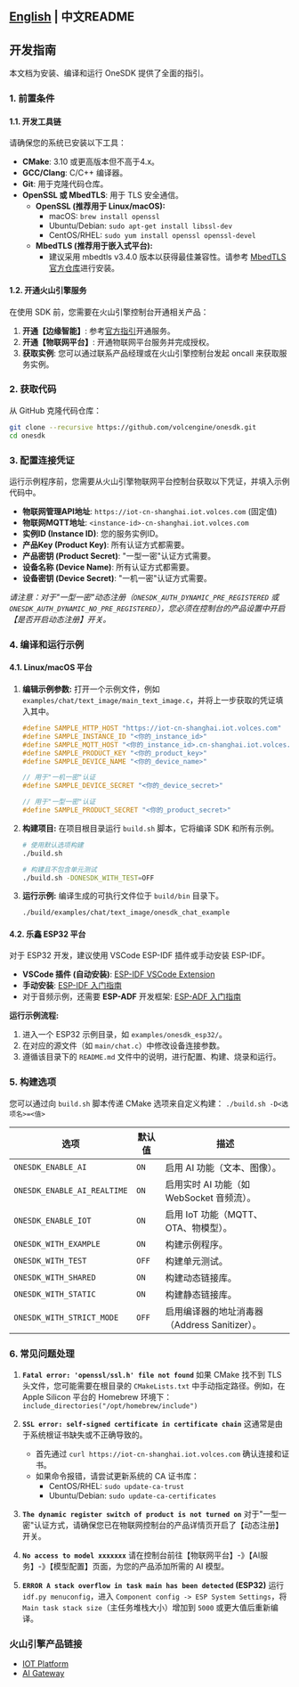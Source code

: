 [English](develop.md) | 中文README
---

## 开发指南

本文档为安装、编译和运行 OneSDK 提供了全面的指引。

### 1. 前置条件

#### 1.1. 开发工具链

请确保您的系统已安装以下工具：

- **CMake**: 3.10 或更高版本但不高于4.x。
- **GCC/Clang**: C/C++ 编译器。
- **Git**: 用于克隆代码仓库。
- **OpenSSL 或 MbedTLS**: 用于 TLS 安全通信。
  - **OpenSSL (推荐用于 Linux/macOS):**
    - macOS: `brew install openssl`
    - Ubuntu/Debian: `sudo apt-get install libssl-dev`
    - CentOS/RHEL: `sudo yum install openssl openssl-devel`
  - **MbedTLS (推荐用于嵌入式平台):**
    - 建议采用 mbedtls v3.4.0 版本以获得最佳兼容性。请参考 [MbedTLS 官方仓库](https://github.com/Mbed-TLS/mbedtls)进行安装。

#### 1.2. 开通火山引擎服务

在使用 SDK 前，您需要在火山引擎控制台开通相关产品：

1.  **开通【边缘智能】**: 参考[官方指引](https://www.volcengine.com/docs/6893/1134368)开通服务。
2.  **开通【物联网平台】**: 开通物联网平台服务并完成授权。
3.  **获取实例**: 您可以通过联系产品经理或在火山引擎控制台发起 oncall 来获取服务实例。

### 2. 获取代码

从 GitHub 克隆代码仓库：

```bash
git clone --recursive https://github.com/volcengine/onesdk.git
cd onesdk
```

### 3. 配置连接凭证

运行示例程序前，您需要从火山引擎物联网平台控制台获取以下凭证，并填入示例代码中。

-   **物联网管理API地址**: `https://iot-cn-shanghai.iot.volces.com` (固定值)
-   **物联网MQTT地址**: `<instance-id>-cn-shanghai.iot.volces.com`
-   **实例ID (Instance ID)**: 您的服务实例ID。
-   **产品Key (Product Key)**: 所有认证方式都需要。
-   **产品密钥 (Product Secret)**: "一型一密"认证方式需要。
-   **设备名称 (Device Name)**: 所有认证方式都需要。
-   **设备密钥 (Device Secret)**: "一机一密"认证方式需要。

*请注意：对于"一型一密"动态注册（`ONESDK_AUTH_DYNAMIC_PRE_REGISTERED` 或 `ONESDK_AUTH_DYNAMIC_NO_PRE_REGISTERED`），您必须在控制台的产品设置中开启【是否开启动态注册】开关。*

### 4. 编译和运行示例

#### 4.1. Linux/macOS 平台

1.  **编辑示例参数:**
    打开一个示例文件，例如 `examples/chat/text_image/main_text_image.c`，并将上一步获取的凭证填入其中。

    ```c
    #define SAMPLE_HTTP_HOST "https://iot-cn-shanghai.iot.volces.com"
    #define SAMPLE_INSTANCE_ID "<你的_instance_id>"
    #define SAMPLE_MQTT_HOST "<你的_instance_id>.cn-shanghai.iot.volces.com"
    #define SAMPLE_PRODUCT_KEY "<你的_product_key>"
    #define SAMPLE_DEVICE_NAME "<你的_device_name>"
    
    // 用于"一机一密"认证
    #define SAMPLE_DEVICE_SECRET "<你的_device_secret>" 
    
    // 用于"一型一密"认证
    #define SAMPLE_PRODUCT_SECRET "<你的_product_secret>"
    ```

2.  **构建项目:**
    在项目根目录运行 `build.sh` 脚本，它将编译 SDK 和所有示例。

    ```bash
    # 使用默认选项构建
    ./build.sh
    
    # 构建且不包含单元测试
    ./build.sh -DONESDK_WITH_TEST=OFF
    ```

3.  **运行示例:**
    编译生成的可执行文件位于 `build/bin` 目录下。

    ```bash
    ./build/examples/chat/text_image/onesdk_chat_example
    ```

#### 4.2. 乐鑫 ESP32 平台

对于 ESP32 开发，建议使用 VSCode ESP-IDF 插件或手动安装 ESP-IDF。

-   **VSCode 插件 (自动安装)**: [ESP-IDF VSCode Extension](https://github.com/espressif/vscode-esp-idf-extension)
-   **手动安装**: [ESP-IDF 入门指南](https://docs.espressif.com/projects/esp-idf/en/stable/esp32/get-started/index.html)
-   对于音频示例，还需要 **ESP-ADF** 开发框架: [ESP-ADF 入门指南](https://docs.espressif.com/projects/esp-adf/en/latest/get-started/index.html)

**运行示例流程:**
1.  进入一个 ESP32 示例目录，如 `examples/onesdk_esp32/`。
2.  在对应的源文件（如 `main/chat.c`）中修改设备连接参数。
3.  遵循该目录下的 `README.md` 文件中的说明，进行配置、构建、烧录和运行。

### 5. 构建选项

您可以通过向 `build.sh` 脚本传递 CMake 选项来自定义构建：
`./build.sh -D<选项名>=<值>`

| 选项                        | 默认值  | 描述                                           |
| --------------------------- | ------- | ---------------------------------------------- |
| `ONESDK_ENABLE_AI`          | `ON`    | 启用 AI 功能（文本、图像）。                   |
| `ONESDK_ENABLE_AI_REALTIME` | `ON`    | 启用实时 AI 功能（如 WebSocket 音频流）。      |
| `ONESDK_ENABLE_IOT`         | `ON`    | 启用 IoT 功能（MQTT、OTA、物模型）。         |
| `ONESDK_WITH_EXAMPLE`       | `ON`    | 构建示例程序。                                 |
| `ONESDK_WITH_TEST`          | `OFF`   | 构建单元测试。                                 |
| `ONESDK_WITH_SHARED`        | `ON`    | 构建动态链接库。                               |
| `ONESDK_WITH_STATIC`        | `ON`    | 构建静态链接库。                               |
| `ONESDK_WITH_STRICT_MODE`   | `OFF`   | 启用编译器的地址消毒器（Address Sanitizer）。    |

### 6. 常见问题处理

1.  **`Fatal error: 'openssl/ssl.h' file not found`**
    如果 CMake 找不到 TLS 头文件，您可能需要在根目录的 `CMakeLists.txt` 中手动指定路径。例如，在 Apple Silicon 平台的 Homebrew 环境下：
    `include_directories("/opt/homebrew/include")`

2.  **`SSL error: self-signed certificate in certificate chain`**
    这通常是由于系统根证书缺失或不正确导致的。
    -   首先通过 `curl https://iot-cn-shanghai.iot.volces.com` 确认连接和证书。
    -   如果命令报错，请尝试更新系统的 CA 证书库：
        -   CentOS/RHEL: `sudo update-ca-trust`
        -   Ubuntu/Debian: `sudo update-ca-certificates`

3.  **`The dynamic register switch of product is not turned on`**
    对于"一型一密"认证方式，请确保您已在物联网控制台的产品详情页开启了【动态注册】开关。

4.  **`No access to model xxxxxxx`**
    请在控制台前往【物联网平台】-》【AI服务】-》【模型配置】页面，为您的产品添加所需的 AI 模型。

5.  **`ERROR A stack overflow in task main has been detected` (ESP32)**
    运行 `idf.py menuconfig`，进入 `Component config -> ESP System Settings`，将 `Main task stack size`（主任务堆栈大小）增加到 `5000` 或更大值后重新编译。

### 火山引擎产品链接

- [IOT Platform](https://www.volcengine.com/docs/6893/1455924)
- [AI Gateway](https://www.volcengine.com/docs/6893/1263412)